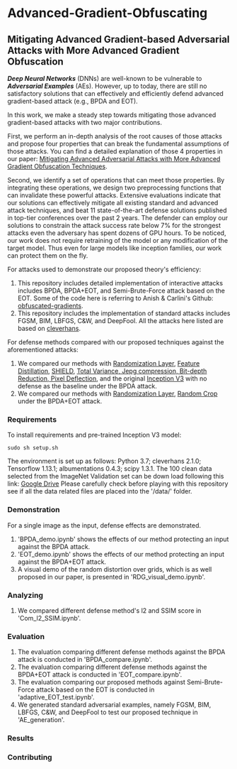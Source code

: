 # Advanced-Gradient-Obfuscating

## Mitigating Advanced Gradient-based Adversarial Attacks with More Advanced Gradient Obfuscation

***Deep Neural Networks*** (DNNs) are well-known to be vulnerable to ***Adversarial Examples*** (AEs). 
However, up to today, there are still no satisfactory solutions that can effectively and efficiently defend advanced gradient-based attack (e.g., BPDA and EOT). 

In this work, we make a steady step towards mitigating those advanced gradient-based attacks with two major contributions. 

First, we perform an in-depth analysis of the root causes of those attacks and propose four properties that can break the fundamental assumptions of those attacks.
You can find a detailed explanation of those 4 properties in our paper: [Mitigating Advanced Adversarial Attacks with More Advanced Gradient Obfuscation Techniques](https://arxiv.org/abs/2005.13712).

Second, we identify a set of operations that can meet those properties. 
By integrating these operations, we design two preprocessing functions that can invalidate these powerful attacks. 
Extensive evaluations indicate that our solutions can effectively mitigate all existing standard and advanced attack techniques, and beat 11 state-of-the-art defense solutions published in top-tier conferences over the past 2 years. The defender can employ our solutions to constrain the attack success rate below 7\% for the strongest attacks even the adversary has spent dozens of GPU hours. To be noticed, our work does not require retraining of the model or any modification of the target model. Thus even for large models like inception families, our work can protect them on the fly.

For attacks used to demonstrate our proposed theory's efficiency:
1. This repository includes detailed implementation of interactive attacks includes BPDA, BPDA+EOT, and Semi-Brute-Force attack based on the EOT. Some of the code here is referring to Anish & Carlini's Github: [obfuscated-gradients](https://github.com/anishathalye/obfuscated-gradients). 
2. This repository includes the implementation of standard attacks includes FGSM, BIM, LBFGS, C&W, and DeepFool. All the attacks here listed are based on [cleverhans](https://github.com/carlini/cleverhans).


For defense methods compared with our proposed techniques against the aforementioned attacks:
1. We compared our methods with [Randomization Layer](https://openreview.net/forum?id=Sk9yuql0Z), [Feature Distillation](https://ieeexplore.ieee.org/stamp/stamp.jsp?tp=&arnumber=8953640), [SHIELD](https://dl.acm.org/doi/pdf/10.1145/3219819.3219910), [Total Variance, Jepg compression, Bit-depth Reduction, Pixel Deflection](https://openreview.net/forum?id=SyJ7ClWCb), and the original [Inception V3](https://www.cv-foundation.org/openaccess/content_cvpr_2016/papers/Szegedy_Rethinking_the_Inception_CVPR_2016_paper.pdf) with no defense as the baseline under the BPDA attack.
2. We compared our methods with [Randomization Layer](https://openreview.net/forum?id=Sk9yuql0Z), [Random Crop](https://openreview.net/forum?id=SyJ7ClWCb) under the BPDA+EOT attack.

### Requirements
To install requirements and pre-trained Inception V3 model:
```setup
sudo sh setup.sh
```
The environment is set up as follows: Python 3.7; cleverhans 2.1.0; Tensorflow 1.13.1; albumentations 0.4.3; scipy 1.3.1.
The 100 clean data selected from the ImageNet Validation set can be down load following this link: [Google Drive](https://drive.google.com/open?id=1XiuKXBRW-uw4qoYCa30ymbpIM7wBfxmy)
Please carefully check before playing with this repository see if all the data related files are placed into the '/data/' folder.

### Demonstration
For a single image as the input, defense effects are demonstrated.
1. 'BPDA_demo.ipynb' shows the effects of our method protecting an input against the BPDA attack.
2. 'EOT_demo.ipynb' shows the effects of our method protecting an input against the BPDA+EOT attack.
3. A visual demo of the random distortion over grids, which is as well proposed in our paper, is presented in 'RDG_visual_demo.ipynb'.

### Analyzing
1. We compared different defense method's l2 and SSIM score in 'Com_l2_SSIM.ipynb'.

### Evaluation
1. The evaluation comparing different defense methods against the BPDA attack is conducted in 'BPDA_compare.ipynb'.
2. The evaluation comparing different defense methods against the BPDA+EOT attack is conducted in 'EOT_compare.ipynb'.
3. The evaluation comparing our proposed methods against Semi-Brute-Force attack based on the EOT is conducted in 'adaptive_EOT_test.ipynb'.
4. We generated standard adversarial examples, namely FGSM, BIM, LBFGS, C&W, and DeepFool to test our proposed technique in 'AE_generation'.

### Results

### Contributing
